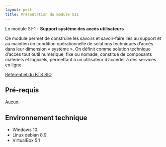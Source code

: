 ```yaml
---
layout: post
title: Présentation du module SI1
---
```


Le module SI-1 - **Support système des accès utilisateurs**

Ce module permet de construire les savoirs et savoir-faire liés au support et au maintien en condition opérationnelle de solutions techniques d’accès dans leur dimension « système ».
On définit comme solution technique d’accès tout outil numérique, fixe ou nomade, constitué de composants matériels et logiciels, permettant à un utilisateur d’accéder à des services en ligne

[Référentiel du BTS SIO](https://www.sup.adc.education.fr/btslst/referentiel/BTS_ServicesInformatiquesOrganisations.pdf)

## Pré-requis

Aucun.

## Environnement technique

* Windows 10.
* Linux debian 8.9.
* VirtualBox 5.1
